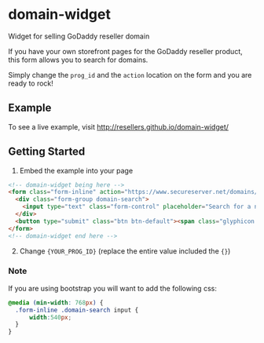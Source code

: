 domain-widget
=============

Widget for selling GoDaddy reseller domain

If you have your own storefront pages for the GoDaddy reseller product, this form allows you to search for domains.

Simply change the `prog_id` and the `action` location on the form and you are ready to rock!

## Example

To see a live example, visit http://resellers.github.io/domain-widget/

## Getting Started

1. Embed the example into your page

```html
<!-- domain-widget being here -->
<form class="form-inline" action="https://www.secureserver.net/domains/search.aspx?checkAvail=1&amp;prog_id={YOUR_PROG_ID}" method="post">
  <div class="form-group domain-search">
    <input type="text" class="form-control" placeholder="Search for a new domain" name="domainToCheck" >
  </div>
  <button type="submit" class="btn btn-default"><span class="glyphicon glyphicon-search"></span> Search</button>
</form>
<!-- domain-widget end here -->
```

2. Change `{YOUR_PROG_ID}`  (replace the entire value included the `{}`)

### Note
If you are using bootstrap you will want to add the following css:
```css
@media (min-width: 768px) {
  .form-inline .domain-search input {
      width:540px;
  }
}
```
